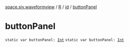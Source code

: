 [space.siy.waveformview](../../index.md) / [R](../index.md) / [id](index.md) / [buttonPanel](./button-panel.md)

# buttonPanel

`static var buttonPanel: `[`Int`](https://kotlinlang.org/api/latest/jvm/stdlib/kotlin/-int/index.html)
`static var buttonPanel: `[`Int`](https://kotlinlang.org/api/latest/jvm/stdlib/kotlin/-int/index.html)